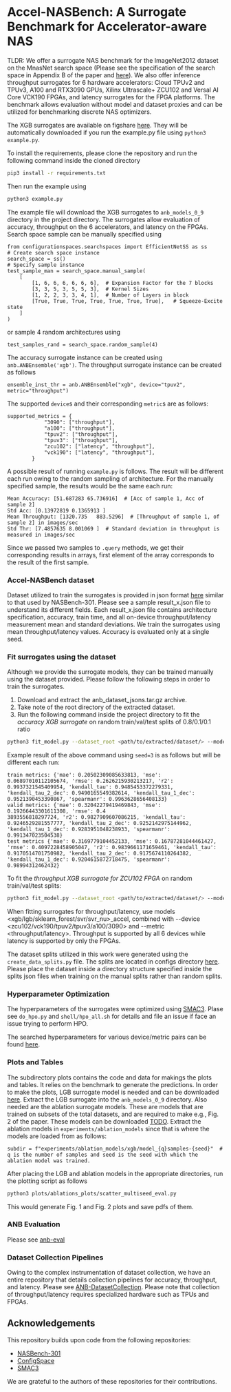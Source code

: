 # Accel-NASBench: A Surrogate Benchmark for Accelerator-aware NAS
TLDR: We offer a surrogate NAS benchmark for the ImageNet2012 dataset on the MnasNet search space (Please see the specification of the search space in Appendix B of the paper and [here](https://github.com/afzalxo/Accel-NASBench/blob/master/configurationspaces/configuration_space_writer.py)). We also offer inference throughput surrogates for 6 hardware accelerators: Cloud TPUv2 and TPUv3, A100 and RTX3090 GPUs, Xilinx Ultrascale+ ZCU102 and Versal AI Core VCK190 FPGAs, and latency surrogates for the FPGA platforms. The benchmark allows evaluation without model and dataset proxies and can be utilized for benchmarking discrete NAS optimizers.

The XGB surrogates are available on figshare [here](https://figshare.com/ndownloader/files/40109821). They will be automatically downloaded if you run the example.py file using `python3 example.py`. 

To install the requirements, please clone the repository and run the following command inside the cloned directory

``` bash
pip3 install -r requirements.txt
```

Then run the example using

``` bash
python3 example.py
```

The example file will download the XGB surrogates to `anb_models_0_9` directory in the project directory. The surrogates allow evaluation of accuracy, throughput on the 6 accelerators, and latency on the FPGAs. Search space sample can be manually specified using

``` python3
from configurationspaces.searchspaces import EfficientNetSS as ss
# Create search space instance
search_space = ss()
# Specify sample instance
test_sample_man = search_space.manual_sample(
    [
        [1, 6, 6, 6, 6, 6, 6],  # Expansion Factor for the 7 blocks
        [3, 3, 5, 3, 5, 5, 3],  # Kernel Sizes
        [1, 2, 2, 3, 3, 4, 1],  # Number of Layers in block
        [True, True, True, True, True, True, True],   # Squeeze-Excite state
    ]
)
```

or sample 4 random architectures using

``` python3
test_samples_rand = search_space.random_sample(4)
```

The accuracy surrogate instance can be created using `anb.ANBEnsemble('xgb')`. The throughput surrogate instance can be created as follows

``` python3
ensemble_inst_thr = anb.ANBEnsemble("xgb", device="tpuv2", metric="throughput")
```

The supported `device`s and their corresponding `metric`s are as follows:

``` python3
supported_metrics = {
            "3090": ["throughput"],
            "a100": ["throughput"],
            "tpuv2": ["throughput"],
            "tpuv3": ["throughput"],
            "zcu102": ["latency", "throughput"],
            "vck190": ["latency", "throughput"],
        }
```

A possible result of running `example.py` is follows. The result will be different each run owing to the random sampling of architecture. For the manually specified sample, the results would be the same each run:

``` python3
Mean Accuracy: [51.687283 65.736916]  # [Acc of sample 1, Acc of sample 2]
Std Acc: [0.13972819 0.1365913 ]
Mean Throughput: [1320.735   883.5296]  # [Throughput of sample 1, of sample 2] in images/sec
Std Thr: [7.4857635 8.001069 ]  # Standard deviation in throughput is measured in images/sec
```

Since we passed two samples to `.query` methods, we get their corresponding results in arrays, first element of the array corresponds to the result of the first sample. 

### Accel-NASBench dataset
Dataset utilized to train the surrogates is provided in json format [here](https://github.com/afzalxo/Accel-NASBench/tree/master/anb_dataset) similar to that used by NASBench-301. Please see a sample result_x.json file to understand its different fields. Each result_x.json file contains architecture specification, accuracy, train time, and all on-device throughput/latency measurement mean and standard deviations. We train the surrogates using mean throughput/latency values. Accuracy is evaluated only at a single seed.

### Fit surrogates using the dataset
Although we provide the surrogate models, they can be trained manually using the dataset provided. Please follow the following steps in order to train the surrogates.
1. Download and extract the anb_dataset_jsons.tar.gz archive.
2. Take note of the root directory of the extracted dataset.
3. Run the following command inside the project directory to fit the _accuracy XGB surrogate_ on random train/val/test splits of 0.8/0.1/0.1 ratio
``` bash
python3 fit_model.py --dataset_root <path/to/extracted/dataset/> --model xgb --model_config_path ./configs/model_configs/gradient_boosting/xgb_configspace.json --data_config_path configs/data_configs/nb_fpga.json --log_dir experiments/ --seed <seed>
```

Example result of the above command using `seed=3` is as follows but will be different each run:

``` python3
train metrics: {'mae': 0.20502309085633813, 'mse': 0.06897010112105674, 'rmse': 0.2626215930213217, 'r2': 0.9937321545409954, 'kendall_tau': 0.9485453372279331, 'kendall_tau_2_dec': 0.9490165549382614, 'kendall_tau_1_dec': 0.9521390453390867, 'spearmanr': 0.9963628656408133}
valid metrics: {'mae': 0.32042279419469843, 'mse': 0.19266443301611308, 'rmse': 0.4
3893556818297724, 'r2': 0.9827909607086215, 'kendall_tau': 0.9246529281557777, 'kendall_tau_2_dec': 0.9252142975144962, 'kendall_tau_1_dec': 0.9283951048238933, 'spearmanr': 0.991347023504538}
test metrics {'mae': 0.3169779104452133, 'mse': 0.16787281044461427, 'rmse': 0.4097228458905047, 'r2': 0.9839661171659461, 'kendall_tau': 0.9170514701750982, 'kendall_tau_2_dec': 0.9175674110264382, 'kendall_tau_1_dec': 0.9204615872718475, 'spearmanr': 0.98994312462432}
```

To fit the _throughput XGB surrogate for ZCU102 FPGA_ on random train/val/test splits:
``` bash
python3 fit_model.py --dataset_root <path/to/extracted/dataset/> --model xgb_accel --device zcu102 --metric throughput --model_config_path ./configs/model_configs/gradient_boosting/xgb_accel_zcu102_throughput_configspace.json --data_config_path configs/data_configs/nb_fpga.json --log_dir experiments/ --seed <seed>
```

When fitting surrogates for throughput/latency, use models <xgb/lgb/sklearn_forest/svr/svr_nu>\_accel, combined with --device <zcu102/vck190/tpuv2/tpuv3/a100/3090> and --metric <throughput/latency>. Throughput is supported by all 6 devices while latency is supported by only the FPGAs.

The dataset splits utilized in this work were generated using the `create_data_splits.py` file. The splits are located in configs directory [here](https://github.com/afzalxo/Accel-NASBench/tree/master/configs/data_splits/default_split). Please place the dataset inside a directory structure specified inside the splits json files when training on the manual splits rather than random splits.

### Hyperparameter Optimization
The hyperparameters of the surrogates were optimized using [SMAC3](https://github.com/automl/SMAC3). Plase see `do_hpo.py` and `shell/hpo_all.sh` for details and file an issue if face an issue trying to perform HPO. 

The searched hyperparameters for various device/metric pairs can be found [here](https://github.com/afzalxo/Accel-NASBench/tree/master/configs/model_configs).

### Plots and Tables
The subdirectory plots contains the code and data for makings the plots and tables. It relies on the benchmark to generate the predictions. In order to make the plots, LGB surrogate model is needed and can be downloaded [here](https://figshare.com/ndownloader/files/40181317). Extract the LGB surrogate into the `anb_models_0_9` directory. Also needed are the ablation surrogate models. These are models that are trained on subsets of the total datasets, and are required to make e.g., Fig. 2 of the paper. These models can be downloaded [TODO](). Extract the ablation models in `experiments/ablation_models` since that is where the models are loaded from as follows:

``` python3
subdir = f"experiments/ablation_models/xgb/model_{q}samples-{seed}"  # q is the number of samples and seed is the seed with which the ablation model was trained.
```

After placing the LGB and ablation models in the appropriate directories, run the plotting script as follows

``` bash
python3 plots/ablations_plots/scatter_multiseed_eval.py
```

This would generate Fig. 1 and Fig. 2 plots and save pdfs of them.

### ANB Evaluation
Please see [anb-eval]()

### Dataset Collection Pipelines
Owing to the complex instrumentation of dataset collection, we have an entire repository that details collection pipelines for accuracy, throughput, and latency. Please see [ANB-DatasetCollection](https://anon-github.automl.cc/r/ANB-DatasetCollection-C564). Please note that collection of throughput/latency requires specialized hardware such as TPUs and FPGAs.

## Acknowledgements
This repository builds upon code from the following repositories:

- [NASBench-301](https://github.com/automl/nasbench301)
- [ConfigSpace](https://github.com/automl/ConfigSpace)
- [SMAC3](https://github.com/automl/SMAC3)

We are grateful to the authors of these repositories for their contributions.
